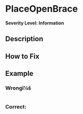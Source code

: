 ﻿# PlaceOpenBrace
**Severity Level: Information**

## Description

## How to Fix

## Example
### Wrongï¼š
```PowerShell

```

### Correct:
```PowerShell

```
